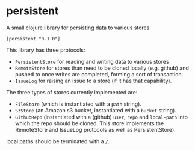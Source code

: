 # persistent
A small clojure library for persisting data to various stores

    [persistent "0.1.0"]

This library has three protocols:
- `PersistentStore` for reading and writing data to various stores
- `RemoteStore` for stores than need to be cloned locally (e.g. github) and pushed to once writes are completed, forming a sort of transaction.
- `IssueLog` for raising an issue to a store (if it has that capability).

The three types of stores currently implemented are:

- `FileStore` (which is instantiated with a `path` string).
- `S3Store` (an Amazon s3 bucket, instantiated with a `bucket` string).
- `GithubRepo` (instantiated with a (github) `user`, `repo` and `local-path` into which the repo should be cloned. This store implements the RemoteStore and IssueLog protocols as well as PersistentStore).

local paths should be terminated with a `/`.
